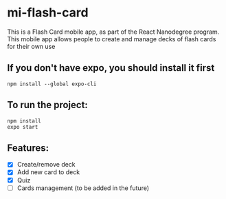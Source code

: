 # mi-flash-card
This is a Flash Card mobile app, as part of the React Nanodegree program. This mobile app allows people to create and manage decks of flash cards for their own use

## If you don't have expo, you should install it first
```
npm install --global expo-cli
```

## To run the project:
```
npm install
expo start
```

## Features:
- [x] Create/remove deck
- [x] Add new card to deck
- [x] Quiz
- [ ] Cards management (to be added in the future)